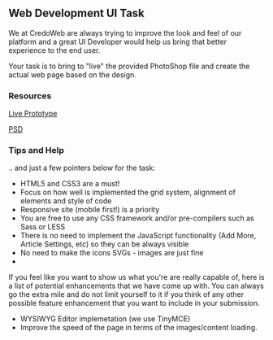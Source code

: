 ## Web Development UI Task

We at CredoWeb are always trying to improve the look and feel of our platform and a great UI Developer would help us bring that better experience to the end user.

Your task is to bring to "live" the provided PhotoShop file and create the actual web page based on the design.

### Resources

[Live Prototype](https://projects.invisionapp.com/share/7HFGVSN2ATV#/screens/274971449)

[PSD](ui-task.psd)

### Tips and Help

.. and just a few pointers below for the task:

* HTML5 and CSS3 are a must!
* Focus on how well is implemented the grid system, alignment of elements and style of code
* Responsive site (mobile first!) is a priority
* You are free to use any CSS framework and/or pre-compilers such as Sass or LESS
* There is no need to implement the JavaScript functionality (Add More, Article Settings, etc) so they can be always visible
* No need to make the icons SVGs - images are just fine
*

If you feel like you want to show us what you're are really capable of, here is a list of potential enhancements that we have come up with. You can always go the extra mile and do not limit yourself to it if you think of any other possible feature enhancement that you want to include in your submission.

* WYSIWYG Editor implemetation (we use TinyMCE)
* Improve the speed of the page in terms of the images/content loading.
